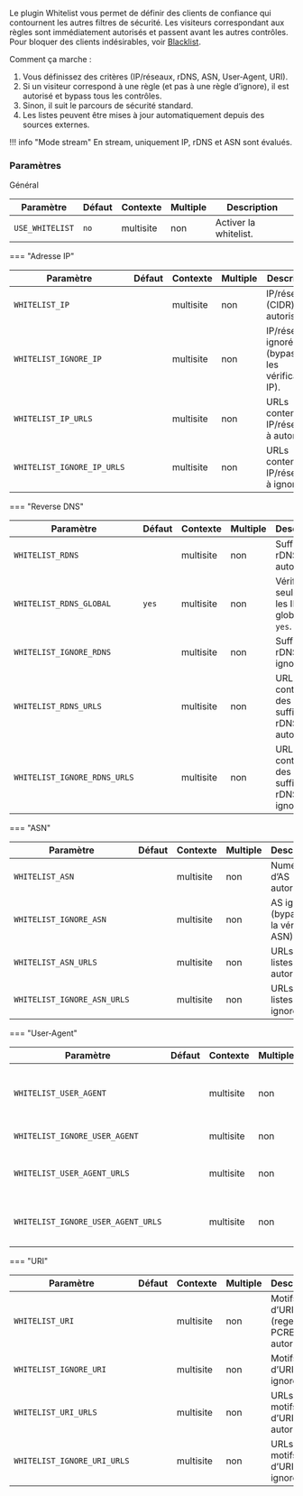 Le plugin Whitelist vous permet de définir des clients de confiance qui contournent les autres filtres de sécurité. Les visiteurs correspondant aux règles sont immédiatement autorisés et passent avant les autres contrôles. Pour bloquer des clients indésirables, voir [Blacklist](#blacklist).

Comment ça marche :

1. Vous définissez des critères (IP/réseaux, rDNS, ASN, User‑Agent, URI).
2. Si un visiteur correspond à une règle (et pas à une règle d’ignore), il est autorisé et bypass tous les contrôles.
3. Sinon, il suit le parcours de sécurité standard.
4. Les listes peuvent être mises à jour automatiquement depuis des sources externes.

!!! info "Mode stream"
En stream, uniquement IP, rDNS et ASN sont évalués.

### Paramètres

Général

| Paramètre       | Défaut | Contexte  | Multiple | Description           |
| --------------- | ------ | --------- | -------- | --------------------- |
| `USE_WHITELIST` | `no`   | multisite | non      | Activer la whitelist. |

=== "Adresse IP"

| Paramètre                  | Défaut | Contexte  | Multiple | Description                                          |
| -------------------------- | ------ | --------- | -------- | ---------------------------------------------------- |
| `WHITELIST_IP`             |        | multisite | non      | IP/réseaux (CIDR) autorisés.                         |
| `WHITELIST_IGNORE_IP`      |        | multisite | non      | IP/réseaux ignorés (bypassent les vérifications IP). |
| `WHITELIST_IP_URLS`        |        | multisite | non      | URLs contenant IP/réseaux à autoriser.               |
| `WHITELIST_IGNORE_IP_URLS` |        | multisite | non      | URLs contenant IP/réseaux à ignorer.                 |

=== "Reverse DNS"

| Paramètre                    | Défaut | Contexte  | Multiple | Description                                  |
| ---------------------------- | ------ | --------- | -------- | -------------------------------------------- |
| `WHITELIST_RDNS`             |        | multisite | non      | Suffixes rDNS autorisés.                     |
| `WHITELIST_RDNS_GLOBAL`      | `yes`  | multisite | non      | Vérifier seulement les IP globales si `yes`. |
| `WHITELIST_IGNORE_RDNS`      |        | multisite | non      | Suffixes rDNS ignorés.                       |
| `WHITELIST_RDNS_URLS`        |        | multisite | non      | URLs contenant des suffixes rDNS autorisés.  |
| `WHITELIST_IGNORE_RDNS_URLS` |        | multisite | non      | URLs contenant des suffixes rDNS à ignorer.  |

=== "ASN"

| Paramètre                   | Défaut | Contexte  | Multiple | Description                          |
| --------------------------- | ------ | --------- | -------- | ------------------------------------ |
| `WHITELIST_ASN`             |        | multisite | non      | Numéros d’AS autorisés.              |
| `WHITELIST_IGNORE_ASN`      |        | multisite | non      | AS ignorés (bypassent la vérif ASN). |
| `WHITELIST_ASN_URLS`        |        | multisite | non      | URLs de listes d’AS autorisés.       |
| `WHITELIST_IGNORE_ASN_URLS` |        | multisite | non      | URLs de listes d’AS à ignorer.       |

=== "User‑Agent"

| Paramètre                          | Défaut | Contexte  | Multiple | Description                                  |
| ---------------------------------- | ------ | --------- | -------- | -------------------------------------------- |
| `WHITELIST_USER_AGENT`             |        | multisite | non      | Motifs (regex PCRE) de User‑Agent autorisés. |
| `WHITELIST_IGNORE_USER_AGENT`      |        | multisite | non      | Motifs ignorés.                              |
| `WHITELIST_USER_AGENT_URLS`        |        | multisite | non      | URLs de motifs User‑Agent autorisés.         |
| `WHITELIST_IGNORE_USER_AGENT_URLS` |        | multisite | non      | URLs de motifs User‑Agent à ignorer.         |

=== "URI"

| Paramètre                   | Défaut | Contexte  | Multiple | Description                          |
| --------------------------- | ------ | --------- | -------- | ------------------------------------ |
| `WHITELIST_URI`             |        | multisite | non      | Motifs d’URI (regex PCRE) autorisés. |
| `WHITELIST_IGNORE_URI`      |        | multisite | non      | Motifs d’URI ignorés.                |
| `WHITELIST_URI_URLS`        |        | multisite | non      | URLs de motifs d’URI autorisés.      |
| `WHITELIST_IGNORE_URI_URLS` |        | multisite | non      | URLs de motifs d’URI à ignorer.      |
